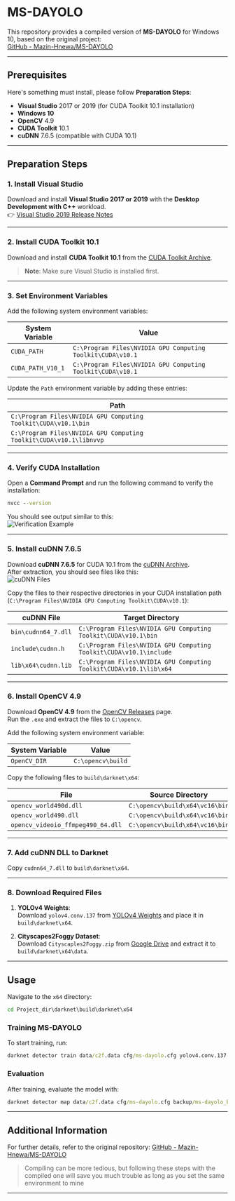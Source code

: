 
# MS-DAYOLO

This repository provides a compiled version of **MS-DAYOLO** for Windows 10, based on the original project:  
[GitHub - Mazin-Hnewa/MS-DAYOLO](https://github.com/Mazin-Hnewa/MS-DAYOLO)

---

## Prerequisites

Here's something must install, please follow **Preparation Steps**:

- **Visual Studio** 2017 or 2019 (for CUDA Toolkit 10.1 installation)
- **Windows 10**
- **OpenCV** 4.9
- **CUDA Toolkit** 10.1
- **cuDNN** 7.6.5 (compatible with CUDA 10.1)

---

## Preparation Steps

### 1. Install Visual Studio

Download and install **Visual Studio 2017 or 2019** with the **Desktop Development with C++** workload.  
👉 [Visual Studio 2019 Release Notes](https://learn.microsoft.com/en-us/visualstudio/releases/2019/history#release-dates-and-build-numbers)

---

### 2. Install CUDA Toolkit 10.1

Download and install **CUDA Toolkit 10.1** from the [CUDA Toolkit Archive](https://developer.nvidia.com/cuda-toolkit-archive).  
> **Note**: Make sure Visual Studio is installed first.

---

### 3. Set Environment Variables

Add the following system environment variables:

| **System Variable** | **Value**                                                                 |
|----------------------|---------------------------------------------------------------------------|
| `CUDA_PATH`          | `C:\Program Files\NVIDIA GPU Computing Toolkit\CUDA\v10.1`              |
| `CUDA_PATH_V10_1`    | `C:\Program Files\NVIDIA GPU Computing Toolkit\CUDA\v10.1`              |

Update the `Path` environment variable by adding these entries:

| **Path**                                                                 |
|--------------------------------------------------------------------------|
| `C:\Program Files\NVIDIA GPU Computing Toolkit\CUDA\v10.1\bin`          |
| `C:\Program Files\NVIDIA GPU Computing Toolkit\CUDA\v10.1\libnvvp`      |

---

### 4. Verify CUDA Installation

Open a **Command Prompt** and run the following command to verify the installation:

```cmd
nvcc --version
```

You should see output similar to this:  
![Verification Example](https://github.com/user-attachments/assets/82089400-5e4f-4049-b6ab-ac3a7659a43d)

---

### 5. Install cuDNN 7.6.5

Download **cuDNN 7.6.5** for CUDA 10.1 from the [cuDNN Archive](https://developer.nvidia.com/rdp/cudnn-archive).  
After extraction, you should see files like this:  
![cuDNN Files](https://github.com/user-attachments/assets/c94dd384-1848-4e83-9bb1-5e7c92638f38)

Copy the files to their respective directories in your CUDA installation path (`C:\Program Files\NVIDIA GPU Computing Toolkit\CUDA\v10.1`):

| **cuDNN File**               | **Target Directory**                                      |
|-------------------------------|----------------------------------------------------------|
| `bin\cudnn64_7.dll`          | `C:\Program Files\NVIDIA GPU Computing Toolkit\CUDA\v10.1\bin` |
| `include\cudnn.h`            | `C:\Program Files\NVIDIA GPU Computing Toolkit\CUDA\v10.1\include` |
| `lib\x64\cudnn.lib`          | `C:\Program Files\NVIDIA GPU Computing Toolkit\CUDA\v10.1\lib\x64` |

---

### 6. Install OpenCV 4.9

Download **OpenCV 4.9** from the [OpenCV Releases](https://opencv.org/releases/) page.  
Run the `.exe` and extract the files to `C:\opencv`.

Add the following system environment variable:

| **System Variable** | **Value**             |
|----------------------|-----------------------|
| `OpenCV_DIR`         | `C:\opencv\build`    |

Copy the following files to `build\darknet\x64`:

| **File**                           | **Source Directory**                      |
|------------------------------------|-------------------------------------------|
| `opencv_world490d.dll`             | `C:\opencv\build\x64\vc16\bin`            |
| `opencv_world490.dll`              | `C:\opencv\build\x64\vc16\bin`            |
| `opencv_videoio_ffmpeg490_64.dll`  | `C:\opencv\build\x64\vc16\bin`            |

---

### 7. Add cuDNN DLL to Darknet

Copy `cudnn64_7.dll` to `build\darknet\x64`.

---

### 8. Download Required Files

1. **YOLOv4 Weights**:  
   Download `yolov4.conv.137` from [YOLOv4 Weights](https://github.com/AlexeyAB/darknet/releases/download/darknet_yolo_v3_optimal/yolov4.conv.137) and place it in `build\darknet\x64`.

2. **Cityscapes2Foggy Dataset**:  
   Download `Cityscaples2Foggy.zip` from [Google Drive](https://drive.google.com/file/d/1NqXY9iXXQOCPvbYpS9l8Yk66-nGzlMwQ/view?usp=sharing) and extract it to `build\darknet\x64\data`.

---

## Usage

Navigate to the `x64` directory:

```cmd
cd Project_dir\darknet\build\darknet\x64
```

### Training MS-DAYOLO

To start training, run:

```cmd
darknet detector train data/c2f.data cfg/ms-dayolo.cfg yolov4.conv.137 -dont_show -map -da
```

### Evaluation

After training, evaluate the model with:

```cmd
darknet detector map data/c2f.data cfg/ms-dayolo.cfg backup/ms-dayolo_best.weights
```

---

## Additional Information

For further details, refer to the original repository:
[GitHub - Mazin-Hnewa/MS-DAYOLO](https://github.com/Mazin-Hnewa/MS-DAYOLO)

> Compiling can be more tedious, but following these steps with the compiled one will save you much trouble as long as you set the same environment to mine

---
